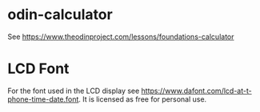 # odin-calculator
See https://www.theodinproject.com/lessons/foundations-calculator

# LCD Font

For the font used in the LCD display see https://www.dafont.com/lcd-at-t-phone-time-date.font. It is licensed as free for personal use.
